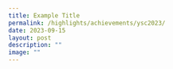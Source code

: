 ```yaml
---
title: Example Title
permalink: /highlights/achievements/ysc2023/
date: 2023-09-15
layout: post
description: ""
image: ""
---
```

